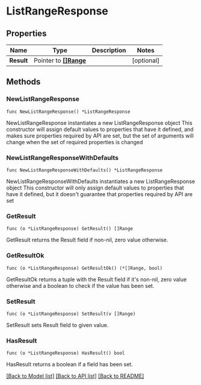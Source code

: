 # ListRangeResponse

## Properties

Name | Type | Description | Notes
------------ | ------------- | ------------- | -------------
**Result** | Pointer to [**[]Range**](Range.md) |  | [optional] 

## Methods

### NewListRangeResponse

`func NewListRangeResponse() *ListRangeResponse`

NewListRangeResponse instantiates a new ListRangeResponse object
This constructor will assign default values to properties that have it defined,
and makes sure properties required by API are set, but the set of arguments
will change when the set of required properties is changed

### NewListRangeResponseWithDefaults

`func NewListRangeResponseWithDefaults() *ListRangeResponse`

NewListRangeResponseWithDefaults instantiates a new ListRangeResponse object
This constructor will only assign default values to properties that have it defined,
but it doesn't guarantee that properties required by API are set

### GetResult

`func (o *ListRangeResponse) GetResult() []Range`

GetResult returns the Result field if non-nil, zero value otherwise.

### GetResultOk

`func (o *ListRangeResponse) GetResultOk() (*[]Range, bool)`

GetResultOk returns a tuple with the Result field if it's non-nil, zero value otherwise
and a boolean to check if the value has been set.

### SetResult

`func (o *ListRangeResponse) SetResult(v []Range)`

SetResult sets Result field to given value.

### HasResult

`func (o *ListRangeResponse) HasResult() bool`

HasResult returns a boolean if a field has been set.


[[Back to Model list]](../README.md#documentation-for-models) [[Back to API list]](../README.md#documentation-for-api-endpoints) [[Back to README]](../README.md)


